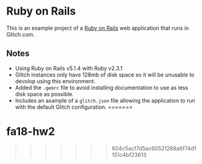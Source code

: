 # Ruby on Rails

This is an example project of a [Ruby on Rails](http://rubyonrails.org) web application that runs in Glitch.com.

## Notes
- Using Ruby on Rails v5.1.4 with Ruby v2.3.1 
- Glitch instances only have 128mb of disk space so it will be unusable to devolop using this environment.
- Added the `.gemrc` file to avoid installing documentation to use as less disk space as possible.
- Includes an axample of a `glitch.json` file allowing the application to run with the default Glitch configuration.
=======
# fa18-hw2
>>>>>>> 604c5acf7d5ac60521288a6f74d1151c4bf23613
